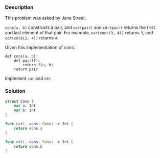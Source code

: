### Description

This problem was asked by Jane Street.

`cons(a, b)` constructs a pair, and `car(pair)` and `cdr(pair)` returns the first and last element of that pair. For example, `car(cons(3, 4))` returns `3`, and `cdr(cons(3, 4))` returns `4`.

Given this implementation of cons:

```
def cons(a, b):
    def pair(f):
        return f(a, b)
    return pair
```

Implement `car` and `cdr`.

### Solution

```swift
struct Cons {
    var a: Int
    var b: Int
}

func car(_ cons: Cons) -> Int {
    return cons.a
}

func cdr(_ cons: Cons) -> Int {
    return cons.b
}
```